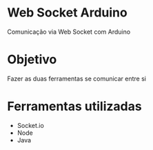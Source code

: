 Web Socket Arduino
================

Comunicação via Web Socket com Arduino

Objetivo
=======
Fazer as duas ferramentas se comunicar entre si

Ferramentas utilizadas
=======
* Socket.io
* Node
* Java

